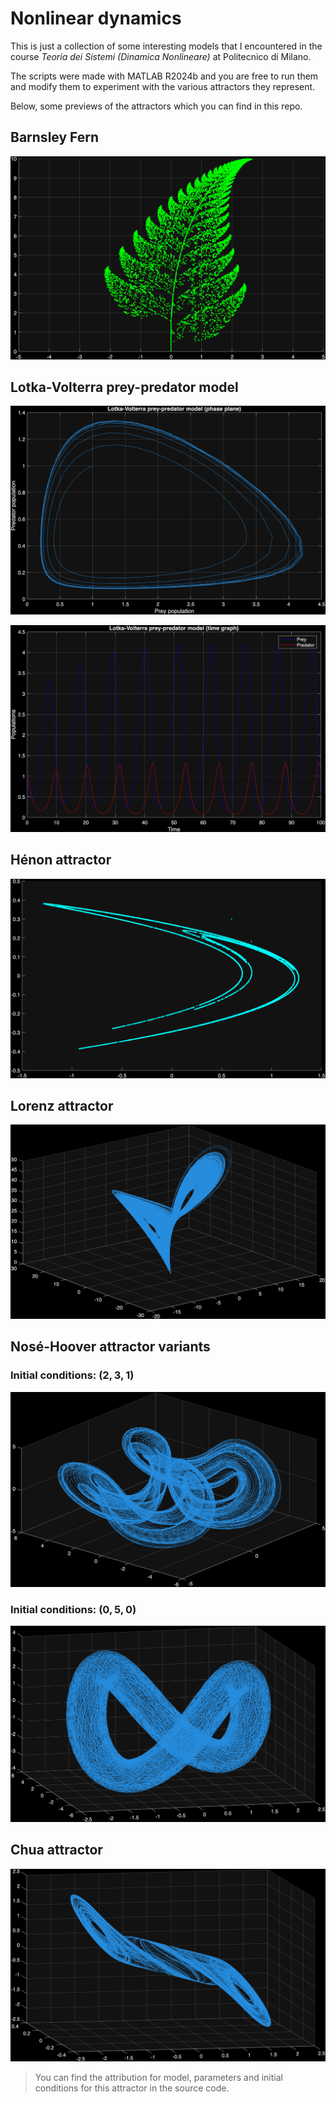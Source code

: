 # Nonlinear dynamics

This is just a collection of some interesting models that I encountered in the course *Teoria dei Sistemi (Dinamica Nonlineare)* at Politecnico di Milano.

The scripts were made with MATLAB R2024b and you are free to run them and modify them to experiment with the various attractors they represent.

Below, some previews of the attractors which you can find in this repo.

## Barnsley Fern

![Barnsley Fern](img/barnsley.png)

## Lotka-Volterra prey-predator model

![Phase portrait](img/lv_phaseplane.png)

![Time series](img/lv_timeseries.png)

## Hénon attractor

![Hénon attractor](img/henon.png)

## Lorenz attractor

![Lorenz attractor](img/lorenz.png)

## Nosé-Hoover attractor variants

### Initial conditions: $(2, 3, 1)$

![Nosé-Hoover variant with initial conditions (2, 3, 1)](img/nh_var1.png)

### Initial conditions: $(0, 5, 0)$

![Nosé-Hoover variant with initial conditions (0, 5, 0)](img/nh_var2.png)

## Chua attractor

![Chua attractor](img/chua.png)

> You can find the attribution for model, parameters and initial conditions for this attractor in the source code.

